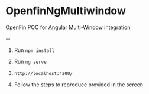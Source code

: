 # OpenfinNgMultiwindow

OpenFin POC for Angular Multi-Window integration

--

1. Run `npm install`

2. Run `ng serve`

3. `http://localhost:4200/`

4. Follow the steps to reproduce provided in the screen